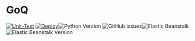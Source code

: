 # GoQ
[![Unit-Test](https://github.com/casto-tech/GoQ/actions/workflows/unit-test.yml/badge.svg?event=push)](https://github.com/casto-tech/GoQ/actions/workflows/unit-test.yml) [![Deploy](https://github.com/casto-tech/GoQ/actions/workflows/deploy.yml/badge.svg)](https://github.com/casto-tech/GoQ/actions/workflows/deploy.yml)![Python Version](https://img.shields.io/badge/python-3.12-blue.svg) ![GitHub issues](https://img.shields.io/github/issues/casto-tech/GoQ.svg)![Elastic Beanstalk](https://img.shields.io/badge/AWS-Elastic%20Beanstalk-success?logo=amazon-aws)
![Elastic Beanstalk Version](https://img.shields.io/badge/Elastic%20Beanstalk-v1.2.3-blue?logo=amazon-aws)

